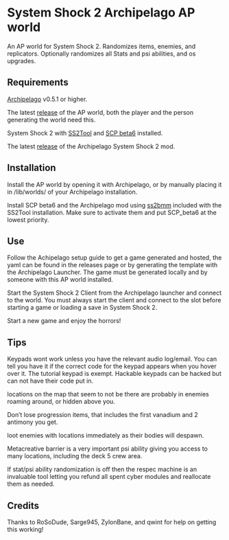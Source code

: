 # System Shock 2 Archipelago AP world
An AP world for System Shock 2.  Randomizes items, enemies, and replicators.  Optionally randomizes all Stats and psi abilities, and os upgrades.

## Requirements
[Archipelago](https://archipelago.gg/tutorial/Archipelago/setup/en) v0.5.1 or higher.

The latest [release](https://github.com/Partatio/SS2Archipelago/releases) of the AP world, both the player and the person generating the world need this.

System Shock 2 with [SS2Tool](https://www.systemshock.org/index.php?topic=4141.0) and [SCP beta6](https://www.systemshock.org/index.php?topic=7116.0) installed.

The latest [release](https://github.com/Partatio/SS2Archipelago/releases) of the Archipelago System Shock 2 mod.

## Installation
Install the AP world by opening it with Archipelago, or by manually placing it in /lib/worlds/ of your Archipelago installation.

Install SCP beta6 and the Archipelago mod using [ss2bmm](https://pshjt.github.io/dmm/) included with the SS2Tool installation.  Make sure to activate them and put SCP_beta6 at the lowest priority.

## Use
Follow the Achipelago setup guide to get a game generated and hosted, the yaml can be found in the releases page or by generating the template with the Archipelago Launcher.  The game must be generated locally and by someone with this AP world installed.

Start the System Shock 2 Client from the Archipelago launcher and connect to the world.  You must always start the client and connect to the slot before starting a game or loading a save in System Shock 2.

Start a new game and enjoy the horrors!

## Tips
Keypads wont work unless you have the relevant audio log/email.  You can tell you have it if the correct code for the keypad appears when you hover over it.  The tutorial keypad is exempt.  Hackable keypads can be hacked but can not have their code put in.

locations on the map that seem to not be there are probably in enemies roaming around, or hidden above you.

Don’t lose progression items, that includes the first vanadium and 2 antimony you get.

loot enemies with locations immediately as their bodies will despawn.

Metacreative barrier is a very important psi ability giving you access to many locations, including the deck 5 crew area.

If stat/psi ability randomization is off then the respec machine is an invaluable tool letting you refund all spent cyber modules and reallocate them as needed.

## Credits
Thanks to RoSoDude, Sarge945, ZylonBane, and qwint for help on getting this working!